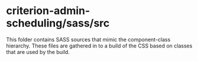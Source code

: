 # criterion-admin-scheduling/sass/src

This folder contains SASS sources that mimic the component-class hierarchy. These files
are gathered in to a build of the CSS based on classes that are used by the build.
